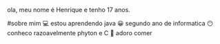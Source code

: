 ola, meu nome é Henrique e tenho 17 anos.

#sobre mim
💻 estou aprendendo java
😀 segundo ano de informatica
😶 conheco razoavelmente phyton e C
🍔 adoro comer
